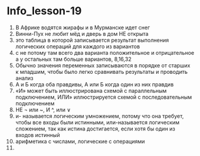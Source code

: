 # Info_lesson-19 
1. В Африке водятся жирафы и в Мурманске идет снег
2. Винни-Пух не любит мёд и дверь в дом НЕ открыта
3. это таблица в которой записывается результат выполнения логических операций для каждого из вариантов
4. с не потому там всего два варианта положительное и отрицательное а у остальных там больше вариантов, 8,16,32
5. Обычно значения переменных записываются в порядке от старших к младшим, чтобы было легко сравнивать результаты и проводить анализ
6. А и Б когда оба правдивы, А или Б когда один из них правдив
7.  «И» может быть иллюстрирована схемой с параллельным подключением, ИЛИ» иллюстрируется схемой с последовательным подключением
8.  НЕ ¬ или ~, И ^, или ∨
9.  и- называется логическим умножением, потому что она требует, чтобы все входы были истинными, или-называется логическим сложением, так как истина достигается, если хотя бы один из входов истинный
10. арифметика с числами, логические с операциями
11. 
